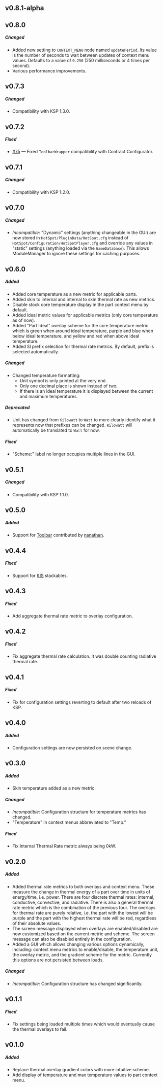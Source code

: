 ## v0.8.1-alpha

## v0.8.0
##### Changed
- Added new setting to `CONTEXT_MENU` node named `updatePeriod`. Its value is the number of seconds to wait between
  updates of context menu values. Defaults to a value of `0.250` (250 milliseconds or 4 times per second).
- Various performance improvements.

## v0.7.3
##### Changed
- Compatibility with KSP 1.3.0.

## v0.7.2
##### Fixed
- [#75](https://github.com/Apokee/HotSpot/issues/75) &mdash; Fixed `ToolbarWrapper` compatibility with Contract Configurator.

## v0.7.1
##### Changed
- Compatibility with KSP 1.2.0.

## v0.7.0
##### Changed
- *Incompatible:* "Dynamic" settings (anything changeable in the GUI) are now stored in
  `HotSpot/PluginData/HotSpot.cfg` instead of `HotSpot/Configuration/HotSpotPlayer.cfg` and override any values in
  "static" settings (anything loaded via the `GameDatabase`). This allows ModuleManager to ignore these settings for
  caching purposes.

## v0.6.0
##### Added
- Added core temperature as a new metric for applicable parts.
- Added skin to internal and internal to skin thermal rate as new metrics.
- Disable stock core temperature display in the part context menu by default.
- Added ideal metric values for applicable metrics (only core temperature as of now).
- Added "Part Ideal" overlay scheme for the core temperature metric which is green when around ideal temperature,
  purple and blue when below ideal temperature, and yellow and red when above ideal temperature.
- Added SI prefix selection for thermal rate metrics. By default, prefix is selected automatically.

##### Changed
- Changed temperature formatting:
  - Unit symbol is only printed at the very end.
  - Only one decimal place is shown instead of two.
  - If there is an ideal temperature it is displayed between the current and maximum temperatures.

##### Deprecated
- Unit has changed from `Kilowatt` to `Watt` to more clearly identify what it represents now that prefixes can be
  changed. `Kilowatt` will automatically be translated to `Watt` for now.

##### Fixed
- "Scheme:" label no longer occupies multiple lines in the GUI.

## v0.5.1
##### Changed
- Compatibility with KSP 1.1.0.

## v0.5.0
##### Added
- Support for [Toolbar](http://forum.kerbalspaceprogram.com/index.php?/topic/55420-/) contributed by
  [nanathan](https://github.com/nanathan).

## v0.4.4
##### Fixed
- Support for [KIS](http://forum.kerbalspaceprogram.com/threads/113111) stackables.

## v0.4.3
##### Fixed
- Add aggregate thermal rate metric to overlay configuration.

## v0.4.2
##### Fixed
- Fix aggregate thermal rate calculation. It was double counting radiative thermal rate.

## v0.4.1
##### Fixed
- Fix for configuration settings reverting to default after two reloads of KSP.

## v0.4.0
##### Added
- Configuration settings are now persisted on scene change.

## v0.3.0
##### Added
- Skin temperature added as a new metric.

##### Changed
- *Incompatible:* Configuration structure for temperature metrics has changed.
- "Temperature" in context menus abbreviated to "Temp."

##### Fixed
- Fix Internal Thermal Rate metric always being 0kW.

## v0.2.0
##### Added
- Added thermal rate metrics to both overlays and context menu. These measure the change in thermal energy of a part
  over time in units of energy/time, i.e. power. There are four discrete thermal rates: internal, conductive,
  convective, and radiative. There is also a general thermal rate metric which is the combination of the previous
  four. The overlays for thermal rate are purely relative, i.e. the part with the lowest will be purple and the part
  with the highest thermal rate will be red, regardless of their absolute values.
- The screen message displayed when overlays are enabled/disabled are now customized based on the current metric and
  scheme. The screen message can also be disabled entirely in the configuration.
- Added a GUI which allows changing various options dynamically, including: context menu metrics to enable/disable,
  the temperature unit, the overlay metric, and the gradient scheme for the metric. Currently this options are not
  persisted between loads.

##### Changed
- *Incompatible:* Configuration structure has changed significantly.

## v0.1.1
##### Fixed
- Fix settings being loaded multiple times which would eventually cause the thermal overlays to fail.

## v0.1.0
##### Added
- Replace thermal overlay gradient colors with more intuitive scheme.
- Add display of temperature and max temperature values to part context menu.
